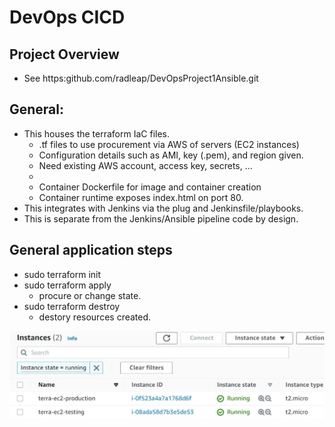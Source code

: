 # DevOps CICD

##  Project Overview
- See https:github.com/radleap/DevOpsProject1Ansible.git 

## General:
- This houses the terraform IaC files.
	- .tf files to use procurement via AWS of servers (EC2 instances)
	- Configuration details such as AMI, key (.pem), and region given.
	- Need existing AWS account, access key, secrets, ...
	- 
	- Container Dockerfile for image and container creation
	- Container runtime exposes index.html on port 80.  
- This integrates with Jenkins via the plug and Jenkinsfile/playbooks.
- This is separate from the Jenkins/Ansible pipeline code by design.

## General application steps
- sudo terraform init
- sudo terraform apply
	- procure or change state.
- sudo terraform destroy
	- destory resources created. 

![EC2 Instances](https://github.com/radleap/DevOpsProject1Ansible/blob/main/images/img_aws_ec2_instance.JPG)
